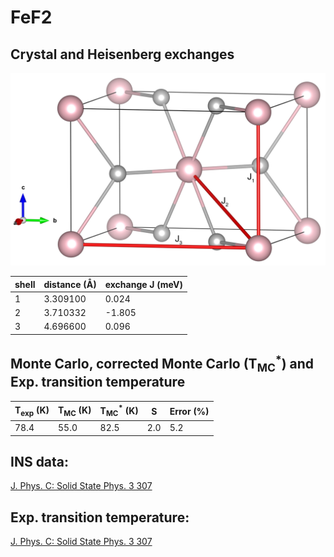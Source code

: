 # FeF2

## Crystal and Heisenberg exchanges

![FeF2 Structure](FeF2.jpg)


| shell    | distance (A&#778;) | exchange J (meV) |
|----------|--------------|------------------|
| 1        | 3.309100     | 0.024            |
| 2        | 3.710332     | -1.805           |
| 3        | 4.696600     | 0.096            |


## Monte Carlo, corrected Monte Carlo (T<sub>MC</sub><sup>*</sup>) and Exp. transition temperature

| T<sub>exp</sub> (K) | T<sub>MC</sub> (K) | T<sub>MC</sub><sup>*</sup> (K) | S   | Error (%) |
|----------------------|--------------------|--------------------------------|-----|-----------|
| 78.4                   | 55.0                 | 82.5                           | 2.0 | 5.2       |


## INS data:
[ J. Phys. C: Solid State Phys. 3 307](https://iopscience.iop.org/article/10.1088/0022-3719/3/2/013)


## Exp. transition temperature:
[ J. Phys. C: Solid State Phys. 3 307](https://iopscience.iop.org/article/10.1088/0022-3719/3/2/013)

